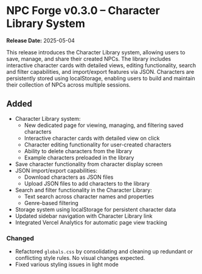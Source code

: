 # NPC Forge v0.3.0 – Character Library System

**Release Date:** 2025-05-04

This release introduces the Character Library system, allowing users to save, manage, and share their created NPCs. The library includes interactive character cards with detailed views, editing functionality, search and filter capabilities, and import/export features via JSON. Characters are persistently stored using localStorage, enabling users to build and maintain their collection of NPCs across multiple sessions.

## Added
- Character Library system:
  - New dedicated page for viewing, managing, and filtering saved characters
  - Interactive character cards with detailed view on click
  - Character editing functionality for user-created characters
  - Ability to delete characters from the library
  - Example characters preloaded in the library
- Save character functionality from character display screen
- JSON import/export capabilities:
  - Download characters as JSON files
  - Upload JSON files to add characters to the library
- Search and filter functionality in the Character Library:
  - Text search across character names and properties
  - Genre-based filtering
- Storage system using localStorage for persistent character data
- Updated sidebar navigation with Character Library link
- Integrated Vercel Analytics for automatic page view tracking

### Changed
- Refactored `globals.css` by consolidating and cleaning up redundant or conflicting style rules. No visual changes expected.
- Fixed various styling issues in light mode